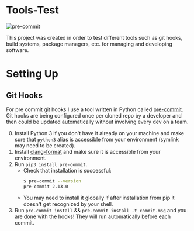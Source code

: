 # Tools-Test

[![pre-commit](https://img.shields.io/badge/pre--commit-enabled-brightgreen?logo=pre-commit&logoColor=white)](https://github.com/pre-commit/pre-commit)

This project was created in order to test different tools such as git hooks, build systems, package managers, etc. for managing and developing software.

# Setting Up

## Git Hooks

For pre commit git hooks I use a tool written in Python called [pre-commit](https://pre-commit.com/). Git hooks are being configured once per cloned repo by a developer and then could be updated automatically without involving every dev on a team.

0. Install Python 3 if you don't have it already on your machine and make sure that `python3` alias is accessible from your environment (symlink may need to be created).
1. Install [clang-format](https://llvm.org/builds/) and make sure it is accessible from your environment.
1. Run `pip3 install pre-commit`.
    - Check that installation is successful:
        ```bash
        $ pre-commit --version
        pre-commit 2.13.0
        ```
    - You may need to install it globally if after installation from pip it doesn't get recognized by your shell.
1. Run `pre-commit install` && `pre-commit install -t commit-msg` and you are done with the hooks! They will run automatically before each commit.
